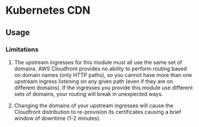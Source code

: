 # Kubernetes CDN


## Usage



### Limitations

1. The upstream ingresses for this module must all use the same set of domains. AWS Cloudfront provides
no ability to perform routing based on domain names (only HTTP paths), so you cannot have more than
one upstream ingress listening on any given path (even if they are on different domains). If the ingresses
you provide this module use different sets of domains, your routing will break in unexpected ways.

2. Changing the domains of your upstream ingresses will cause the Cloudfront distribution to re-provision its certificates
causing a brief window of downtime (1-2 minutes).



